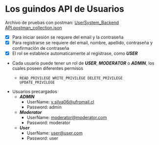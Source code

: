 # Los guindos API de Usuarios

Archivo de pruebas con postman: [UserSystem_Backend API.postman_collection.json](UserSystem_Backend%20API.postman_collection.json)

- [X] Para iniciar sesión se requere del email y la contraseña
- [X] Para registrarse se requiere del email, nombre, apellido, contraseña y confirmación de contraseña
- [X] El rol se establece automaticamente al registrase, como ***USER***
- Cada usuario puede tener un rol de ***USER***, ***MODERATOR*** o ***ADMIN***, los cuales poseen diferentes permisos
  -     READ_PRIVILEGE WRITE_PRIVILEGE DELETE_PRIVILEGE UPDATE_PRIVILEGE


- Usuarios precargados
  - ***ADMIN***
    - UserName: v.silva06@ufromail.cl
    - Password: admin
  - ***Moderator***
    - UserName: moderator@moderator.com
    - Password: moderator
  - ***User***
    - UserName: user@user.com
    - Password: user